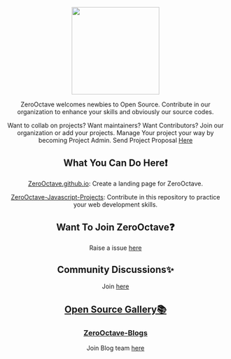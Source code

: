 <!-- ORGANISATION LOGO -->
<p align="center">
    <img src="https://github.com/ZeroOctave/ZeroOctave-Website/blob/main/assets/images/ZeroOctave.png" height="200px"  align="center"/>

<div align="center">
  
ZeroOctave welcomes newbies to Open Source. Contribute in our organization to enhance your skills and obviously our source codes.

Want to collab on projects? Want maintainers? Want Contributors? Join our organization or add your projects. Manage Your project your way by becoming Project Admin. Send Project Proposal [Here](https://github.com/ZeroOctave/ZeroOctave.github.io/discussions/new?category=project-proposal)

    
## What You Can Do Here❗
[ZeroOctave.github.io](https://github.com/ZeroOctave/ZeroOctave.github.io): Create a landing page for ZeroOctave.

[ZeroOctave-Javascript-Projects](https://github.com/ZeroOctave/ZeroOctave-Javascript-Projects): Contribute in this repository to practice your web development skills. 
    
## Want To Join ZeroOctave❓
Raise a issue [here](https://github.com/ZeroOctave/ZeroOctave.github.io/issues/new?assignees=&labels=Invite+me+to+Zerooctave&template=invitation.yml&title=Please+invite+me+to+the+GitHub+Community+Organization)
    
## Community Discussions✨
Join [here](https://github.com/ZeroOctave/ZeroOctave.github.io/discussions/6)
  
## [Open Source Gallery📚](https://astrodevil.github.io/Open-Source-Gallery/)
    
### [ZeroOctave-Blogs](https://zerooctave.hashnode.dev/)
Join Blog team [here](https://hashnode.com/teams/invite/0013e746-aa30-4335-9196-5dd3bed50715)

